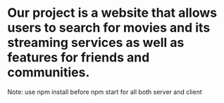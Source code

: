 # Our project is a website that allows users to search for movies and its streaming services as well as features for friends and communities.

Note: use npm install before npm start for all both server and client
